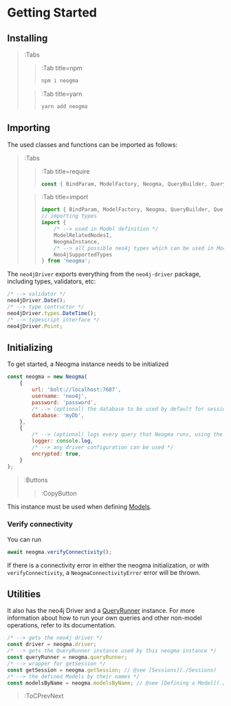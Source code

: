 # Getting Started

## Installing

> :Tabs
> > :Tab title=npm
> > ```bash
> > npm i neogma
> > ```
>
> > :Tab title=yarn
> > ```bash
> > yarn add neogma
> > ```
## Importing

The used classes and functions can be imported as follows:

> :Tabs
> > :Tab title=require
> > ```js
> > const { BindParam, ModelFactory, Neogma, QueryBuilder, QueryRunner, Where, Literal, getSession, Op, neo4jDriver } = require('neogma');
> > ```
>
> > :Tab title=import
> > ```ts
> > import { BindParam, ModelFactory, Neogma, QueryBuilder, QueryRunner, Where, Literal, getSession, Op, neo4jDriver } from 'neogma';
> > // importing types
> > import { 
> >     /* --> used in Model definition */
> >     ModelRelatedNodesI, 
> >     NeogmaInstance, 
> >     /* --> all possible neo4j types which can be used in Models */
> >     Neo4jSupportedTypes 
> > } from 'neogma';
> > ```

The `neo4jDriver` exports everything from the `neo4j-driver` package, including types, validators, etc:
```js
/* --> validator */
neo4jDriver.Date();
/* --> type contructor */
neo4jDriver.types.DateTime();
/* --> typescript interface */
neo4jDriver.Point;
```

## Initializing
To get started, a Neogma instance needs to be initialized
```js
const neogma = new Neogma(
    {
        url: 'bolt://localhost:7687',
        username: 'neo4j',
        password: 'password',
        /* --> (optional) the database to be used by default for sessions */
        database: 'myDb',
    },
    {
        /* --> (optional) logs every query that Neogma runs, using the given function */
        logger: console.log, 
        /* --> any driver configuration can be used */
        encrypted: true,
    }
);
```
> :Buttons
> > :CopyButton

This instance must be used when defining [Models](./Models/Overview).

### Verify connectivity

You can run
```js
await neogma.verifyConnectivity();
```

If there is a connectivity error in either the neogma initialization, or with `verifyConnectivity`, a `NeogmaConnectivityError` error will be thrown.

## Utilities
It also has the neo4j Driver and a [QueryRunner](./QueryRunner/Overview) instance. For more information about how to run your own queries and other non-model operations, refer to its documentation.

```js
/* --> gets the neo4j driver */
const driver = neogma.driver;
/* --> gets the QueryRunner instance used by this neogma instance */
const queryRunner = neogma.queryRunner;
/* --> wrapper for getSession */
const getSession = neogma.getSession; // @see [Sessions](./Sessions)
/* --> the defined Models by their names */
const modelsByName = neogma.modelsByName; // @see [Defining a Model](./Models/Defining-a-Model)
```

> :ToCPrevNext